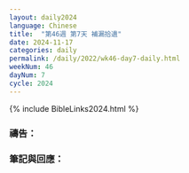 ```yaml
---
layout: daily2024
language: Chinese
title:  "第46週 第7天 補漏拾遺"
date: 2024-11-17
categories: daily
permalink: /daily/2022/wk46-day7-daily.html
weekNum: 46
dayNum: 7
cycle: 2024
---
```


{% include BibleLinks2024.html %}

### 禱告：

### 筆記與回應：
